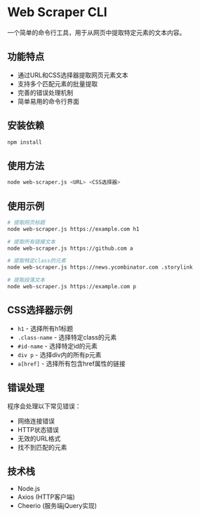 # Web Scraper CLI

一个简单的命令行工具，用于从网页中提取特定元素的文本内容。

## 功能特点

- 通过URL和CSS选择器提取网页元素文本
- 支持多个匹配元素的批量提取
- 完善的错误处理机制
- 简单易用的命令行界面

## 安装依赖

```bash
npm install
```

## 使用方法

```bash
node web-scraper.js <URL> <CSS选择器>
```

## 使用示例

```bash
# 提取网页标题
node web-scraper.js https://example.com h1

# 提取所有链接文本
node web-scraper.js https://github.com a

# 提取特定class的元素
node web-scraper.js https://news.ycombinator.com .storylink

# 提取段落文本
node web-scraper.js https://example.com p
```

## CSS选择器示例

- `h1` - 选择所有h1标题
- `.class-name` - 选择特定class的元素
- `#id-name` - 选择特定id的元素
- `div p` - 选择div内的所有p元素
- `a[href]` - 选择所有包含href属性的链接

## 错误处理

程序会处理以下常见错误：
- 网络连接错误
- HTTP状态错误
- 无效的URL格式
- 找不到匹配的元素

## 技术栈

- Node.js
- Axios (HTTP客户端)
- Cheerio (服务端jQuery实现)
